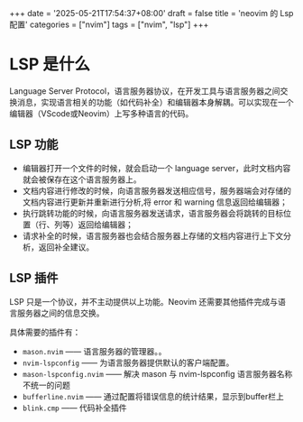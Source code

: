 +++
date = '2025-05-21T17:54:37+08:00'
draft = false
title = 'neovim 的 Lsp 配置'
categories = ["nvim"]
tags = ["nvim", "lsp"]
+++
# LSP 是什么
Language Server Protocol，语言服务器协议，在开发工具与语言服务器之间交换消息，实现语言相关的功能（如代码补全）和编辑器本身解耦。可以实现在一个编辑器（VScode或Neovim）上写多种语言的代码。

## LSP 功能
- 编辑器打开一个文件的时候，就会启动一个 language server，此时文档内容就会被保存在这个语言服务器上。
- 文档内容进行修改的时候，向语言服务器发送相应信号，服务器端会对存储的文档内容进行更新并重新进行分析,将 error 和 warning 信息返回给编辑器；
- 执行跳转功能的时候，向语言服务器发送请求，语言服务器会将跳转的目标位置（行、列等）返回给编辑器；
- 请求补全的时候，语言服务器也会结合服务器上存储的文档内容进行上下文分析，返回补全建议。

## LSP 插件
LSP 只是一个协议，并不主动提供以上功能。Neovim 还需要其他插件完成与语言服务器之间的信息交换。

具体需要的插件有：
- `mason.nvim` —— 语言服务器的管理器。。
- `nvim-lspconfig` —— 为语言服务器提供默认的客户端配置。
- `mason-lspconfig.nvim` —— 解决 mason 与 nvim-lspconfig 语言服务器名称不统一的问题
- `bufferline.nvim` —— 通过配置将错误信息的统计结果，显示到buffer栏上
- `blink.cmp` —— 代码补全插件

